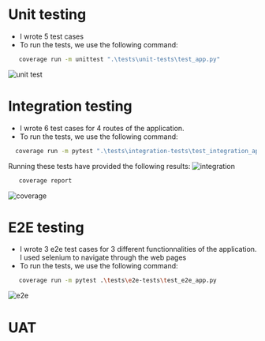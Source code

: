 # Unit testing
-   I wrote 5 test cases
-   To run the tests, we use the following command: 
```bash
   coverage run -m unittest ".\tests\unit-tests\test_app.py"
```
![unit test](https://user-images.githubusercontent.com/62619786/172247151-ab98ff82-f117-4a0a-9559-c16a46a9d1f9.PNG)


# Integration testing
-   I wrote 6 test cases for 4 routes of the application.
-   To run the tests, we use the following command: 
```bash
  coverage run -m pytest ".\tests\integration-tests\test_integration_app.py"
```
Running these tests have provided the following results:
![integration](https://user-images.githubusercontent.com/62619786/172247135-f4b86c78-9058-4cc1-9235-1063fa0b2df3.png)

```bash
   coverage report
```
![coverage](https://user-images.githubusercontent.com/62619786/172408664-65991a71-3cdc-445c-bde4-97fbb191ed72.PNG)

# E2E testing
-   I wrote 3 e2e test cases for 3 different functionnalities of the application. I used selenium to navigate through the web pages
-   To run the tests, we use the following command:
```bash
   coverage run -m pytest .\tests\e2e-tests\test_e2e_app.py
```
![e2e](https://user-images.githubusercontent.com/62619786/172416130-e4c53d32-fc99-4991-87cb-5c638b57fdf2.PNG)

# UAT
